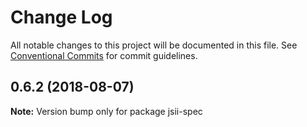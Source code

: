 # Change Log

All notable changes to this project will be documented in this file.
See [Conventional Commits](https://conventionalcommits.org) for commit guidelines.

<a name="0.6.2"></a>
## 0.6.2 (2018-08-07)




**Note:** Version bump only for package jsii-spec
